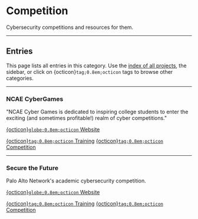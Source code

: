 

# Competition

Cybersecurity competitions and resources for them.





--------------------

## Entries

This page lists all entries in this category. Use the [index of all projects](../index.md), the sidebar, or click on {octicon}`tag;0.8em;octicon` tags to browse other categories.


--------------------

### NCAE CyberGames

\"NCAE Cyber Games is dedicated to inspiring college students to enter the exciting (and sometimes profitable!) realm of cyber competitions.\"

<span class="external-link-box"><a class="external-link" href="https://ncaecybergames.org/">{octicon}`globe;0.8em;octicon` Website</a></span>







<span class="tag"><a href="./training.html">{octicon}`tag;0.8em;octicon` Training</a> </span>
<span class="tag"><a href="./competition.html">{octicon}`tag;0.8em;octicon` Competition</a> </span>


--------------------

### Secure the Future

Palo Alto Network's academic cybersecurity competition.

<span class="external-link-box"><a class="external-link" href="https://docs.google.com/document/d/1bNg38iJmRD1FPvAkjzAnQBTQYWzuKegm/edit">{octicon}`globe;0.8em;octicon` Website</a></span>







<span class="tag"><a href="./training.html">{octicon}`tag;0.8em;octicon` Training</a> </span>
<span class="tag"><a href="./competition.html">{octicon}`tag;0.8em;octicon` Competition</a> </span>

